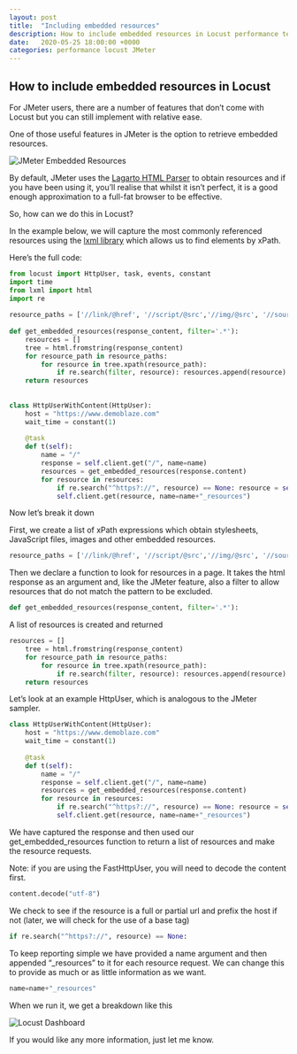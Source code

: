 ```yaml
---
layout: post
title:  "Including embedded resources"
description: How to include embedded resources in Locust performance tests
date:   2020-05-25 18:00:00 +0000
categories: performance locust JMeter
---
```


## How to include embedded resources in Locust

For JMeter users, there are a number of features that don’t come with Locust but you can still implement with relative ease.

One of those useful features in JMeter is the option to retrieve embedded resources.

![JMeter Embedded Resources](../../images/jmeter_screenshot.png "JMeter Embedded Resources")

By default, JMeter uses the [Lagarto HTML Parser](https://jodd.org/lagarto/) to obtain resources and if you have been using it, you’ll realise that whilst it isn’t perfect, it is a good enough approximation to a full-fat browser to be effective.

So, how can we do this in Locust?

In the example below, we will capture the most commonly referenced resources using the [lxml library](https://lxml.de/) which allows us to find elements by xPath.

Here’s the full code:

```python
from locust import HttpUser, task, events, constant
import time
from lxml import html
import re
 
resource_paths = ['//link/@href', '//script/@src','//img/@src', '//source/@src', '//embed/@src']
 
def get_embedded_resources(response_content, filter='.*'):
    resources = []
    tree = html.fromstring(response_content)
    for resource_path in resource_paths:
        for resource in tree.xpath(resource_path):
            if re.search(filter, resource): resources.append(resource)
    return resources
    
        
class HttpUserWithContent(HttpUser):
    host = "https://www.demoblaze.com"
    wait_time = constant(1)
    
    @task
    def t(self):
        name = "/"
        response = self.client.get("/", name=name)
        resources = get_embedded_resources(response.content)
        for resource in resources:
            if re.search("^https?://", resource) == None: resource = self.host + "/" + resource          
            self.client.get(resource, name=name+"_resources")
``` 

Now let’s break it down

First, we create a list of xPath expressions which obtain stylesheets, JavaScript files, images and other embedded resources.

```python
resource_paths = ['//link/@href', '//script/@src','//img/@src', '//source/@src', '//embed/@src']
```

Then we declare a function to look for resources in a page. It takes the html response as an argument and, like the JMeter feature, also a filter to allow resources that do not match the pattern to be excluded.

```python
def get_embedded_resources(response_content, filter='.*'):
```

A list of resources is created and returned

```python
resources = []
    tree = html.fromstring(response_content)
    for resource_path in resource_paths:
        for resource in tree.xpath(resource_path):
            if re.search(filter, resource): resources.append(resource)
    return resources
```
Let’s look at an example HttpUser, which is analogous to the JMeter sampler.

```python
class HttpUserWithContent(HttpUser):
    host = "https://www.demoblaze.com"
    wait_time = constant(1)
    
    @task
    def t(self):
        name = "/"
        response = self.client.get("/", name=name)
        resources = get_embedded_resources(response.content)
        for resource in resources:
            if re.search("^https?://", resource) == None: resource = self.host + "/" + resource          
            self.client.get(resource, name=name+"_resources")
```
We have captured the response and then used our get_embedded_resources function to return a list of resources and make the resource requests.

Note: if you are using the FastHttpUser, you will need to decode the content first.

```python
content.decode("utf-8")
```

We check to see if the resource is a full or partial url and prefix the host if not (later, we will check for the use of a base tag)
```python
if re.search("^https?://", resource) == None:
```
To keep reporting simple we have provided a name argument and then appended “_resources” to it for each resource request. We can change this to provide as much or as little information as we want.
```python
name=name+"_resources"
```
When we run it, we get a breakdown like this

![Locust Dashboard](../../images/locust_dashboard.png "Locust Dashboard")

If you would like any more information, just let me know.